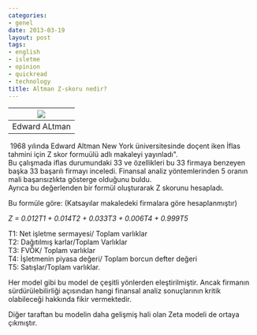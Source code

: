```yaml
---
categories:
- genel
date: 2013-03-19
layout: post
tags:
- english
- isletme
- opinion
- quickread
- technology
title: Altman Z-skoru nedir?
---
```


| [![](/images/image003.jpg)](http://people.stern.nyu.edu/ealtman/index_files/image003.jpg) |
| --- |
| Edward ALtman |

 1968 yılında Edward Altman New York üniversitesinde doçent iken İflas tahmini için Z skor formuülü adlı makaleyi yayınladı".  
Bu çalışmada iflas durumundaki 33 ve özellikleri bu 33 firmaya benzeyen başka 33 başarılı firmayı inceledi. Finansal analiz yöntemlerinden 5 oranın mali başarısızlıkta gösterge olduğunu buldu.  
Ayrıca bu değerlenden bir formül oluşturarak Z skorunu hesapladı.  
  
  
Bu formüle göre: (Katsayılar makaledeki firmalara göre hesaplanmıştır)  
  
_Z = 0.012T1 + 0.014T2 + 0.033T3 + 0.006T4 + 0.999T5_  
  
T1: Net işletme sermayesi/ Toplam varlıklar  
T2: Dağıtılmış karlar/Toplam Varlıklar  
T3: FVÖK/ Toplam varlıklar  
T4: İşletmenin piyasa değeri/ Toplam borcun defter değeri  
T5: Satışlar/Toplam varlıklar.  
  
Her model gibi bu model de çeşitli yönlerden eleştirilmiştir. Ancak firmanın sürdürülebilirliği açısından hangi finansal analiz sonuçlarının kritik olabileceği hakkında fikir vermektedir.  
  
Diğer taraftan bu modelin daha gelişmiş hali olan Zeta modeli de ortaya çıkmıştır.
